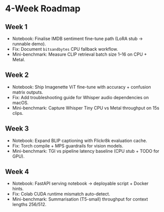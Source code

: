 # 4-Week Roadmap

## Week 1
- Notebook: Finalise IMDB sentiment fine-tune path (LoRA stub → runnable demo).
- Fix: Document `bitsandbytes` CPU fallback workflow.
- Mini-benchmark: Measure CLIP retrieval batch size 1–16 on CPU + Metal.

## Week 2
- Notebook: Ship Imagenette ViT fine-tune with accuracy + confusion matrix outputs.
- Fix: Add troubleshooting guide for Whisper audio dependencies on macOS.
- Mini-benchmark: Capture Whisper Tiny CPU vs Metal throughput on 15s clips.

## Week 3
- Notebook: Expand BLIP captioning with Flickr8k evaluation cache.
- Fix: Torch compile + MPS guardrails for vision models.
- Mini-benchmark: TGI vs pipeline latency baseline (CPU stub + TODO for GPU).

## Week 4
- Notebook: FastAPI serving notebook → deployable script + Docker hints.
- Fix: Colab CUDA runtime mismatch auto-detect.
- Mini-benchmark: Summarisation (T5-small) throughput for context lengths 256/512.
